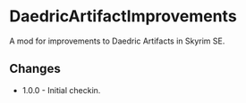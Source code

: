 # DaedricArtifactImprovements
A mod for improvements to Daedric Artifacts in Skyrim SE.

## Changes
* 1.0.0 - Initial checkin.
